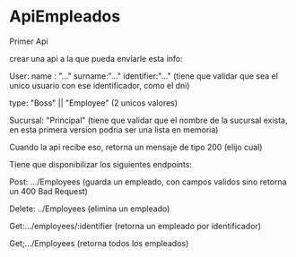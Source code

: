 # ApiEmpleados
Primer Api



crear una api a la que pueda enviarle esta info:

User:
name : "..."
surname:"..."
identifier:"..." (tiene que validar que sea el unico usuario con ese identificador, como el dni)

type: "Boss" || "Employee" (2 unicos valores)

Sucursal: "Principal" (tiene que validar que el nombre de la sucursal exista, en esta primera version podria ser una lista en memoria)

Cuando la api recibe eso, retorna un mensaje de tipo 200 (elijo cual)


Tiene que disponibilizar los siguientes endpoints:

Post: .../Employees (guarda un empleado, con campos validos sino retorna un 400 Bad Request)

Delete: ../Employees (elimina un empleado)

Get:.../employees/:identifier (retorna un empleado por identificador)

Get;.../Employees (retorna todos los empleados)
